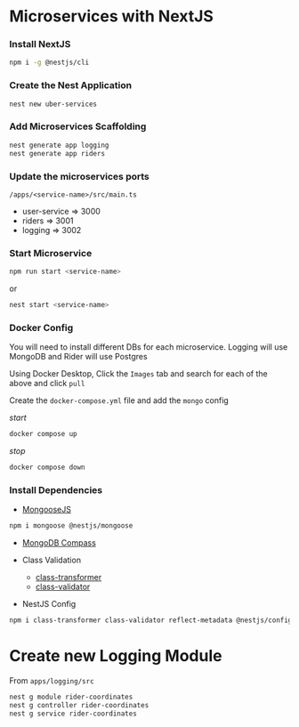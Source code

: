 # Microservices with NextJS

### Install NextJS
```bash
npm i -g @nestjs/cli
```

### Create the Nest Application
```bash
nest new uber-services
```

### Add Microservices Scaffolding
```bash
nest generate app logging
nest generate app riders
```

### Update the microservices ports
`/apps/<service-name>/src/main.ts`
- user-service => 3000
- riders => 3001
- logging => 3002

### Start Microservice
```bash
npm run start <service-name>
```

or
```bash
nest start <service-name>
```

### Docker Config
You will need to install different DBs for each microservice.
Logging will use MongoDB and Rider will use Postgres

Using Docker Desktop, Click the `Images` tab and search for each of the above and click `pull`

Create the `docker-compose.yml` file and add the `mongo` config

_start_
```bash
docker compose up
```

_stop_
```bash
docker compose down
```


### Install Dependencies

- [MongooseJS](https://mongoosejs.com/docs/index.html)
```bash
npm i mongoose @nestjs/mongoose
```

- [MongoDB Compass](https://www.mongodb.com/try/download/compass)

- Class Validation
  - [class-transformer](https://github.com/typestack/class-transformer?tab=readme-ov-file#installation)
  - [class-validator](https://github.com/typestack/class-validator?tab=readme-ov-file#installation)

- NestJS Config


```bash
npm i class-transformer class-validator reflect-metadata @nestjs/config
```

# Create new Logging Module

From `apps/logging/src`
```bash
nest g module rider-coordinates
nest g controller rider-coordinates
nest g service rider-coordinates
```
